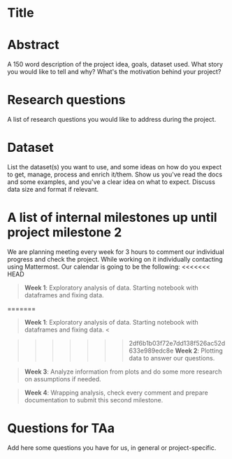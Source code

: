# Title

# Abstract
A 150 word description of the project idea, goals, dataset used. What story you would like to tell and why? What's the motivation behind your project?

# Research questions
A list of research questions you would like to address during the project. 

# Dataset
List the dataset(s) you want to use, and some ideas on how do you expect to get, manage, process and enrich it/them. Show us you've read the docs and some examples, and you've a clear idea on what to expect. Discuss data size and format if relevant.

# A list of internal milestones up until project milestone 2
We are planning meeting every week for 3 hours to comment our individual progress and check the project. While working on it individually contacting using Mattermost.
Our calendar is going to be the following:
<<<<<<< HEAD
  > **Week 1**: Exploratory analysis of data. Starting notebook with dataframes and fixing data. 

=======
  > **Week 1**: Exploratory analysis of data. Starting notebook with dataframes and fixing data. <
  
>>>>>>> 2df6b1b03f72e7dd138f526ac52d633e989edc8e
  > **Week 2**: Plotting data to answer our questions.

  > **Week 3**: Analyze information from plots and do some more research on assumptions if needed.
  
  > **Week 4**: Wrapping analysis, check every comment and prepare documentation to submit this second milestone.

# Questions for TAa
Add here some questions you have for us, in general or project-specific.
